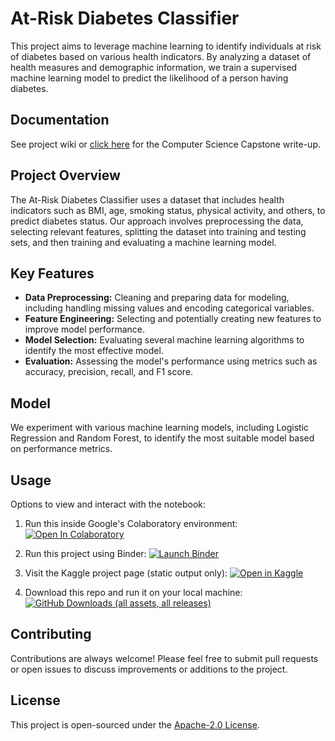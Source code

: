 
# At-Risk Diabetes Classifier

This project aims to leverage machine learning to identify individuals at risk of diabetes based on various health indicators. By analyzing a dataset of health measures and demographic information, we train a supervised machine learning model to predict the likelihood of a person having diabetes.

## Documentation
See project wiki or [click here](https://github.com/joseph-curtis/data-science-diabetes-classifier/wiki/Computer-Science-Capstone) for the Computer Science Capstone write-up.

## Project Overview

The At-Risk Diabetes Classifier uses a dataset that includes health indicators such as BMI, age, smoking status, physical activity, and others, to predict diabetes status. Our approach involves preprocessing the data, selecting relevant features, splitting the dataset into training and testing sets, and then training and evaluating a machine learning model.

## Key Features

- **Data Preprocessing:** Cleaning and preparing data for modeling, including handling missing values and encoding categorical variables.
- **Feature Engineering:** Selecting and potentially creating new features to improve model performance.
- **Model Selection:** Evaluating several machine learning algorithms to identify the most effective model.
- **Evaluation:** Assessing the model's performance using metrics such as accuracy, precision, recall, and F1 score.

## Model

We experiment with various machine learning models, including Logistic Regression and Random Forest, to identify the most suitable model based on performance metrics.

## Usage

Options to view and interact with the notebook:

1. Run this inside Google's Colaboratory environment:
[![Open In Colaboratory](https://colab.research.google.com/assets/colab-badge.svg "Colab - At-risk Diabetes Classifier")](https://colab.research.google.com/github/joseph-curtis/data-science-diabetes-classifier/blob/master/colab-notebook.ipynb)

2. Run this project using Binder:
[![Launch Binder](https://mybinder.org/badge_logo.svg "Binder - At-risk Diabetes Classifier")](https://mybinder.org/v2/gh/joseph-curtis/data-science-diabetes-classifier.git/HEAD?labpath=notebook-local.ipynb)

1. Visit the Kaggle project page (static output only):
[![Open in Kaggle](https://kaggle.com/static/images/open-in-kaggle.svg "Kaggle - At-risk Diabetes Classifier")](https://www.kaggle.com/code/josephcurtis/at-risk-diabetes-classifier)

3. Download this repo and run it on your local machine:
[![GitHub Downloads (all assets, all releases)](https://img.shields.io/github/downloads/joseph-curtis/data-science-diabetes-classifier/total?style=for-the-badge&logo=github&logoColor=white&label=DOWNLOAD%20NOW&labelColor=372a4a&color=6e5494 "Download ZIP")
](https://github.com/joseph-curtis/data-science-diabetes-classifier/archive/refs/heads/master.zip)

## Contributing

Contributions are always welcome! Please feel free to submit pull requests or open issues to discuss improvements or additions to the project.

## License

This project is open-sourced under the [Apache-2.0 License](LICENSE).
